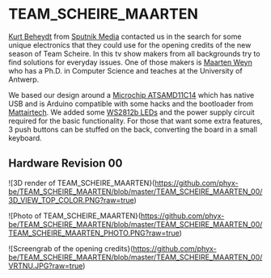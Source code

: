 # TEAM_SCHEIRE_MAARTEN

[Kurt Beheydt](https://twitter.com/kurtbeheydt) from [Sputnik Media](http://www.sputnikmedia.be/) contacted us in the search for some unique electronics that they could use for the opening credits of the new season of Team Scheire. In this tv show makers from all backgrounds try to find solutions for everyday issues. One of those makers is [Maarten Weyn](https://www.uantwerpen.be/en/staff/maarten-weyn/) who has a Ph.D. in Computer Science and teaches at the University of Antwerp. 

We based our design around a [Microchip ATSAMD11C14](https://www.microchip.com/wwwproducts/en/ATSAMD11C14) which has native USB and is Arduino compatible with some hacks and the bootloader from [Mattairtech](https://github.com/mattairtech/ArduinoCore-samd). We added some [WS2812b LEDs](http://www.world-semi.com/) and the power supply circuit required for the basic functionality. For those that want some extra features, 3 push buttons can be stuffed on the back, converting the board in a small keyboard.

## Hardware Revision 00

![3D render of TEAM_SCHEIRE_MAARTEN}(https://github.com/phyx-be/TEAM_SCHEIRE_MAARTEN/blob/master/TEAM_SCHEIRE_MAARTEN_00/3D_VIEW_TOP_COLOR.PNG?raw=true)

![Photo of TEAM_SCHEIRE_MAARTEN}(https://github.com/phyx-be/TEAM_SCHEIRE_MAARTEN/blob/master/TEAM_SCHEIRE_MAARTEN_00/TEAM_SCHEIRE_MAARTEN_PHOTO.PNG?raw=true)

![Screengrab of the opening credits}(https://github.com/phyx-be/TEAM_SCHEIRE_MAARTEN/blob/master/TEAM_SCHEIRE_MAARTEN_00/VRTNU.JPG?raw=true)
